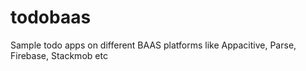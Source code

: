 todobaas
========

Sample todo apps on different BAAS platforms like Appacitive, Parse, Firebase, Stackmob etc
